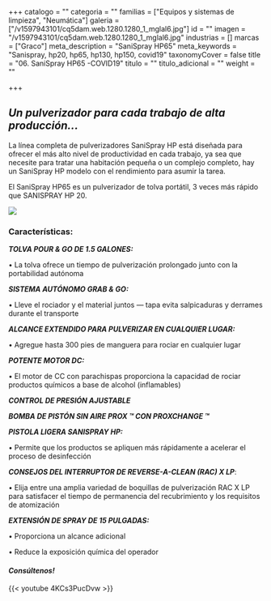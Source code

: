 +++
catalogo = ""
categoria = ""
familias = ["Equipos y sistemas de limpieza", "Neumática"]
galeria = ["/v1597943101/cq5dam.web.1280.1280_1_mglal6.jpg"]
id = ""
imagen = "/v1597943101/cq5dam.web.1280.1280_1_mglal6.jpg"
industrias = []
marcas = ["Graco"]
meta_description = "SaniSpray HP65"
meta_keywords = "Sanispray, hp20, hp65, hp130, hp150, covid19"
taxonomyCover = false
title = "06. SaniSpray HP65 -COVID19"
titulo = ""
titulo_adicional = ""
weight = ""

+++
## **_Un pulverizador para cada trabajo de alta producción..._**

La línea completa de pulverizadores SaniSpray HP está diseñada para ofrecer el más alto nivel de productividad en cada trabajo, ya sea que necesite para tratar una habitación pequeña o un complejo completo, hay un SaniSpray HP modelo con el rendimiento para asumir la tarea.

El SaniSpray HP65 es un pulverizador de tolva portátil, 3 veces más rápido que SANISPRAY HP 20.

![](https://res.cloudinary.com/novatec/v1597943487/image_4_v3yhid.png)

### **Características:**

**_TOLVA POUR & GO DE 1.5 GALONES:_**

• La tolva ofrece un tiempo de pulverización prolongado junto con la portabilidad autónoma

**_SISTEMA AUTÓNOMO GRAB & GO:_**

• Lleve el rociador y el material juntos — tapa evita salpicaduras y derrames durante el transporte

**_ALCANCE EXTENDIDO PARA PULVERIZAR EN CUALQUIER LUGAR:_**

• Agregue hasta 300 pies de manguera para rociar en cualquier lugar

**_POTENTE MOTOR DC:_**

• El motor de CC con parachispas proporciona la capacidad de rociar productos químicos a base de alcohol (inflamables)

**_CONTROL DE PRESIÓN AJUSTABLE_**

**_BOMBA DE PISTÓN SIN AIRE PROX ™ CON PROXCHANGE ™_**

**_PISTOLA LIGERA SANISPRAY HP:_**

• Permite que los productos se apliquen más rápidamente a acelerar el proceso de desinfección

**_CONSEJOS DEL INTERRUPTOR DE REVERSE-A-CLEAN (RAC) X LP_**:

• Elija entre una amplia variedad de boquillas de pulverización RAC X LP para satisfacer el tiempo de permanencia del recubrimiento y los requisitos de atomización

**_EXTENSIÓN DE SPRAY DE 15 PULGADAS:_**

• Proporciona un alcance adicional

• Reduce la exposición química del operador

#### **_Consúltenos!_** 

{{< youtube 4KCs3PucDvw >}}